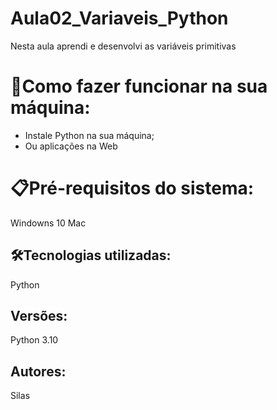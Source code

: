 # Aula02_Variaveis_Python

Nesta aula aprendi e desenvolvi as variáveis primitivas

# 🔌Como fazer funcionar na sua máquina:

- Instale Python na sua máquina;
- Ou aplicações na Web

# 📋Pré-requisitos do sistema:

Windowns 10
Mac

## 🛠️Tecnologias utilizadas:

Python
## Versões:

Python 3.10

## Autores:

Silas
